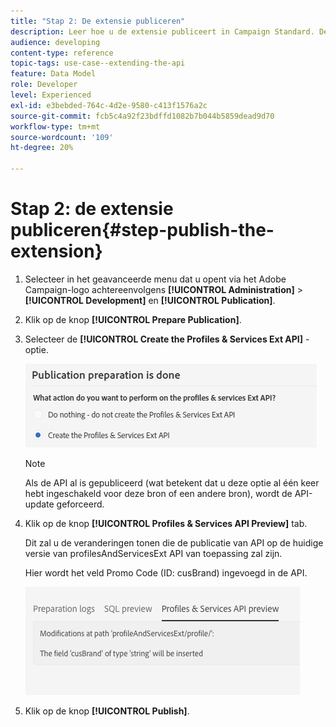 ```yaml
---
title: "Stap 2: De extensie publiceren"
description: Leer hoe u de extensie publiceert in Campaign Standard. Deel 2 van een reeks.
audience: developing
content-type: reference
topic-tags: use-case--extending-the-api
feature: Data Model
role: Developer
level: Experienced
exl-id: e3bebded-764c-4d2e-9580-c413f1576a2c
source-git-commit: fcb5c4a92f23bdffd1082b7b044b5859dead9d70
workflow-type: tm+mt
source-wordcount: '109'
ht-degree: 20%

---
```


# Stap 2: de extensie publiceren{#step-publish-the-extension}

1. Selecteer in het geavanceerde menu dat u opent via het Adobe Campaign-logo achtereenvolgens **[!UICONTROL Administration]** > **[!UICONTROL Development]** en **[!UICONTROL Publication]**.
1. Klik op de knop **[!UICONTROL Prepare Publication]**.
1. Selecteer de **[!UICONTROL Create the Profiles & Services Ext API]** -optie.

   ![](assets/create-profile-and-services-api.png)

   >[!NOTE]
   >
   >Als de API al is gepubliceerd (wat betekent dat u deze optie al één keer hebt ingeschakeld voor deze bron of een andere bron), wordt de API-update geforceerd.

1. Klik op de knop **[!UICONTROL Profiles & Services API Preview]** tab.

   Dit zal u de veranderingen tonen die de publicatie van API op de huidige versie van profilesAndServicesExt API van toepassing zal zijn.

   Hier wordt het veld Promo Code (ID: cusBrand) ingevoegd in de API.

   ![](assets/extendpandsapi_diff.png)

1. Klik op de knop **[!UICONTROL Publish]**.
